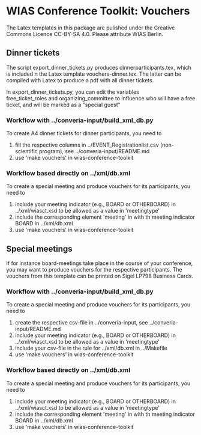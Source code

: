 # WIAS Conference Toolkit: Vouchers #

The Latex templates in this package are pulished under the Creative Commons Licence CC-BY-SA 4.0. 
Please attribute WIAS Berlin. 

## Dinner tickets ##

The script export\_dinner\_tickets.py produces dinnerparticipants.tex, which is included n the Latex template vouchers-dinner.tex. 
The latter can be compiled with Latex to produce a pdf with all dinner tickets. 

In export\_dinner\_tickets.py, you can edit the variables  
free\_ticket\_roles and organizing\_committee to influence who will have a free ticket, and will be marked as a "special guest"


### Workflow with ../converia-input/build\_xml\_db.py 

To create A4 dinner tickets for dinner participants, you need to 
1. fill the respective columns in ../EVENT_Registrationlist.csv (non-scientific program), see ../converia-input/README.md
4. use 'make vouchers' in wias-conference-toolkit

### Workflow based directly on ../xml/db.xml

To create a special meeting and produce vouchers for its participants, you need to 
1. include your meeting indicator (e.g., BOARD or OTHERBOARD) in ../xml/wiasct.xsd to be allowed as a value in 'meetingtype'
2. include the corresponding element 'meeting' in with th meeting indicator BOARD in ../xml/db.xml
3. use 'make vouchers' in wias-conference-toolkit


## Special meetings ##

If for instance board-meetings take place in the course of your conference, you may want to produce vouchers for the respective participants. 
The vouchers from this template can be printed on Sigel LP798 Business Cards. 

### Workflow with ../converia-input/build\_xml\_db.py 

To create a special meeting and produce vouchers for its participants, you need to 
1. create the respective csv-file in ../converia-input, see ../converia-input/README.md
2. include your meeting indicator (e.g., BOARD or OTHERBOARD) in ../xml/wiasct.xsd to be allowed as a value in 'meetingtype'
3. include your csv-file in the rule for ../xml/db.xml in ../Makefile
4. use 'make vouchers' in wias-conference-toolkit

### Workflow based directly on ../xml/db.xml

To create a special meeting and produce vouchers for its participants, you need to 
1. include your meeting indicator (e.g., BOARD or OTHERBOARD) in ../xml/wiasct.xsd to be allowed as a value in 'meetingtype'
2. include the corresponding element 'meeting' in with th meeting indicator BOARD in ../xml/db.xml
3. use 'make vouchers' in wias-conference-toolkit
